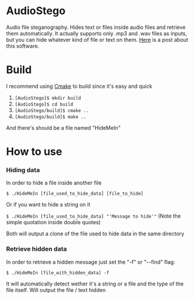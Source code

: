 AudioStego
==========

Audio file steganography. Hides text or files inside audio files and retrieve them automatically.
It actually supports only .mp3 and .wav files as inputs, but you can hide whatever kind of file or text on them.
[Here](http://danielcardeenas.github.io/blog/2014/11/13/steganography-%7C-hiding-data-inside-an-audio-file/) is a post about this software.

Build
==========
I recommend using [Cmake](http://www.cmake.org/install/) to build since it's easy and quick

1. `[AudioStego]$ mkdir build`
2. `[AudioStego]$ cd build`
3. `[AudioStego/build]$ cmake ..`
4. `[AudioStego/build]$ make ..`

And there's should be a file named "HideMeIn"

How to use
==========

### Hiding data
In order to hide a file inside another file

`$ ./HideMeIn [file_used_to_hide_data] [file_to_hide]`

Or if you want to hide a string on it

`$ ./HideMeIn [file_used_to_hide_data] "'Message to hide'"` (Note the simple quotation inside double quotes)

Both will output a clone of the file used to hide data in the same directory

### Retrieve hidden data
In order to retrieve a hidden message just set the "-f" or "--find" flag:

`$ ./HideMeIn [file_with_hidden_data] -f`

It will automatically detect wether it's a string or a file and the type of the file itself.
Will output the file / text hidden
